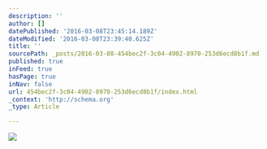 ```yaml
---
description: ''
author: []
datePublished: '2016-03-08T23:45:14.189Z'
dateModified: '2016-03-08T23:39:40.625Z'
title: ''
sourcePath: _posts/2016-03-08-454bec2f-3c04-4902-8970-253d6ecd8b1f.md
published: true
inFeed: true
hasPage: true
inNav: false
url: 454bec2f-3c04-4902-8970-253d6ecd8b1f/index.html
_context: 'http://schema.org'
_type: Article

---
```

![](https://the-grid-user-content.s3-us-west-2.amazonaws.com/ea975755-76d7-4ac1-94c0-3a0b80f2be84.png)